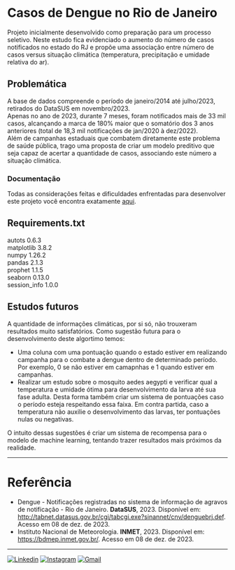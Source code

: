 # Casos de Dengue no Rio de Janeiro
Projeto inicialmente desenvolvido como preparação para um processo seletivo. Neste estudo fica evidenciado o aumento do número de casos notificados no estado do RJ e propõe uma associação entre número de casos versus situação climática (temperatura, precipitação e umidade relativa do ar).

## Problemática
A base de dados compreende o período de janeiro/2014 até julho/2023, retirados do DataSUS em novembro/2023.  
Apenas no ano de 2023, durante 7 meses, foram notificados mais de 33 mil casos, alcançando a marca de 180% maior que o somatório dos 3 anos anteriores (total de 18,3 mil notificações de jan/2020 à dez/2022).  
Além de campanhas estaduais que combatem diretamente este problema de saúde pública, trago uma proposta de criar um modelo preditivo que seja capaz de acertar a quantidade de casos, associando este número a situação climática.

### Documentação
Todas as considerações feitas e dificuldades enfrentadas para desenvolver este projeto você encontra exatamente [aqui](https://github.com/jeantorre/casos_dengue_RJ/blob/main/documents/README_dengue_RJ.md).  

## Requirements.txt
autots              0.6.3  
matplotlib          3.8.2  
numpy               1.26.2  
pandas              2.1.3  
prophet             1.1.5  
seaborn             0.13.0  
session_info        1.0.0

## Estudos futuros
A quantidade de informações climáticas, por si só, não trouxeram resultados muito satisfatórios. Como sugestão futura para o desenvolvimento deste algortimo temos:  
- Uma coluna com uma pontuação quando o estado estiver em realizando campanha para o combate a dengue dentro de determinado período. Por exemplo, 0 se não estiver em camapnhas e 1 quando estiver em campanhas.
- Realizar um estudo sobre o mosquito aedes aegypti e verificar qual a temperatura e umidade ótima para desenvolvimento da larva até sua fase adulta. Desta forma também criar um sistema de pontuações caso o período esteja respeitando essa faixa. Em contra partida, caso a temperatura não auxilie o desenvolvimento das larvas, ter pontuações nulas ou negativas.

O intuito dessas sugestões é criar um sistema de recompensa para o modelo de machine learning, tentando trazer resultados mais próximos da realidade.

---

# Referência
- Dengue - Notificações registradas no sistema de informação de agravos de notificação - Rio de Janeiro. **DataSUS**, 2023. Disponível em: <http://tabnet.datasus.gov.br/cgi/tabcgi.exe?sinannet/cnv/denguebrj.def>. Acesso em 08 de dez. de 2023.
- Instituto Nacional de Meteorologia. **INMET**, 2023. Disponível em: <https://bdmep.inmet.gov.br/>. Acesso em 08 de dez. de 2023.

---

[![Linkedin](https://img.shields.io/badge/LinkedIn-0077B5?style=for-the-badge&logo=linkedin&logoColor=white)](https://www.linkedin.com/in/jean-torre-44a27914b/)
[![Instagram](https://img.shields.io/badge/Instagram-E4405F?style=for-the-badge&logo=instagram&logoColor=white)](https://www.instagram.com/torrej/)
[![Gmail](https://img.shields.io/badge/Gmail-D14836?style=for-the-badge&logo=gmail&logoColor=white)](mailto:jean.torre21@gmail.com)
